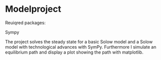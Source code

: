 # Modelproject

Reuiqred packages: 

Sympy

The project solves the steady state for a basic Solow model and a Solow model with technological advances with SymPy. Furthermore I simulate an equilibrium path and display a plot showing the path with matplotlib.
